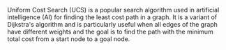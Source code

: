 Uniform Cost Search (UCS) is a popular search algorithm used in artificial intelligence (AI) for finding the least cost path in a graph. It is a variant of Dijkstra's algorithm and is particularly useful when all edges of the graph have different weights and the goal is to find the path with the minimum total cost from a start node to a goal node.
